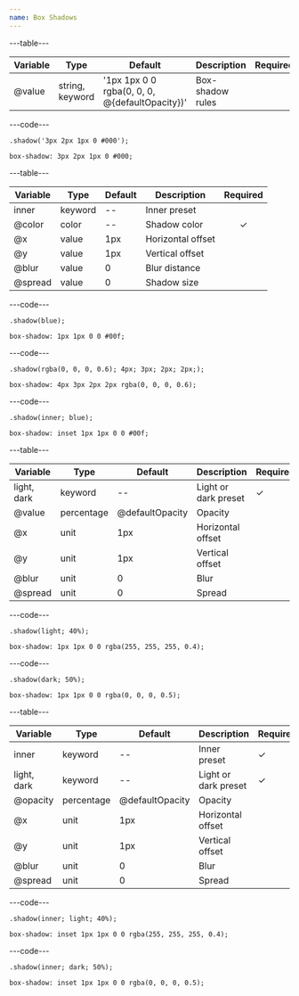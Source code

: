 ```yaml
---
name: Box Shadows
---
```


---table---

| Variable | Type            | Default                                        | Description      | Required |
| -------- | --------------- | ---------------------------------------------- | ---------------- | -------- |
| @value   | string, keyword | '1px 1px 0 0 rgba(0, 0, 0, @{defaultOpacity})' | Box-shadow rules |          |

---code---

```less
.shadow('3px 2px 1px 0 #000');
```

```less
box-shadow: 3px 2px 1px 0 #000;
```

---table---

| Variable | Type    | Default | Description       | Required |
| -------- | ------- | ------- | ----------------- | :------: |
| inner    | keyword | --      | Inner preset      |          |
| @color   | color   | --      | Shadow color      | &#10003; |
| @x       | value   | 1px     | Horizontal offset |          |
| @y       | value   | 1px     | Vertical offset   |          |
| @blur    | value   | 0       | Blur distance     |          |
| @spread  | value   | 0       | Shadow size       |          |

---code---

```less
.shadow(blue);
```

```less
box-shadow: 1px 1px 0 0 #00f;
```

---code---

```less
.shadow(rgba(0, 0, 0, 0.6); 4px; 3px; 2px; 2px;);
```

```less
box-shadow: 4px 3px 2px 2px rgba(0, 0, 0, 0.6);
```

---code---

```less
.shadow(inner; blue);
```

```less
box-shadow: inset 1px 1px 0 0 #00f;
```

---table---

| Variable    | Type       | Default         | Description          | Required |
| ----------- | ---------- | --------------- | -------------------- | -------- |
| light, dark | keyword    | --              | Light or dark preset | &#10003; |
| @value      | percentage | @defaultOpacity | Opacity              |          |
| @x          | unit       | 1px             | Horizontal offset    |          |
| @y          | unit       | 1px             | Vertical offset      |          |
| @blur       | unit       | 0               | Blur                 |          |
| @spread     | unit       | 0               | Spread               |          |

---code---

```less
.shadow(light; 40%);
```

```less
box-shadow: 1px 1px 0 0 rgba(255, 255, 255, 0.4);
```

---code---

```less
.shadow(dark; 50%);
```

```less
box-shadow: 1px 1px 0 0 rgba(0, 0, 0, 0.5);
```

---table---

| Variable    | Type       | Default         | Description          | Required |
| ----------- | ---------- | --------------- | -------------------- | -------- |
| inner       | keyword    | --              | Inner preset         | &#10003; |
| light, dark | keyword    | --              | Light or dark preset | &#10003; |
| @opacity    | percentage | @defaultOpacity | Opacity              |          |
| @x          | unit       | 1px             | Horizontal offset    |          |
| @y          | unit       | 1px             | Vertical offset      |          |
| @blur       | unit       | 0               | Blur                 |          |
| @spread     | unit       | 0               | Spread               |          |

---code---

```less
.shadow(inner; light; 40%);
```

```less
box-shadow: inset 1px 1px 0 0 rgba(255, 255, 255, 0.4);
```

---code---

```less
.shadow(inner; dark; 50%);
```

```less
box-shadow: inset 1px 1px 0 0 rgba(0, 0, 0, 0.5);
```